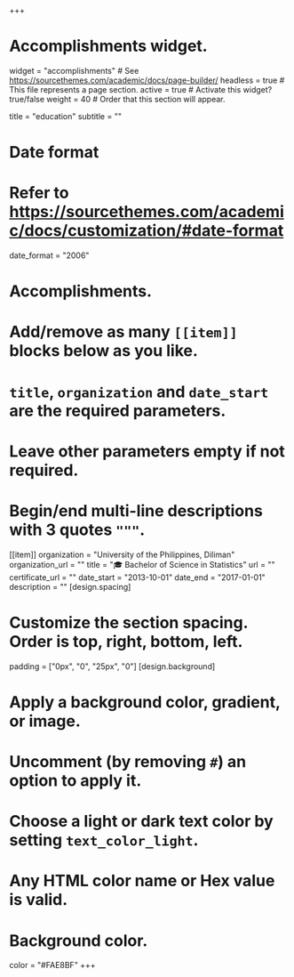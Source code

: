 +++
# Accomplishments widget.
widget = "accomplishments"  # See https://sourcethemes.com/academic/docs/page-builder/
headless = true  # This file represents a page section.
active = true  # Activate this widget? true/false
weight = 40  # Order that this section will appear.

title = "education"
subtitle = ""

# Date format
#   Refer to https://sourcethemes.com/academic/docs/customization/#date-format
date_format = "2006"

# Accomplishments.
#   Add/remove as many `[[item]]` blocks below as you like.
#   `title`, `organization` and `date_start` are the required parameters.
#   Leave other parameters empty if not required.
#   Begin/end multi-line descriptions with 3 quotes `"""`.

[[item]]
  organization = "University of the Philippines, Diliman"
  organization_url = ""
  title = "🎓 Bachelor of Science in Statistics"
  url = ""
  certificate_url = ""
  date_start = "2013-10-01"
  date_end = "2017-01-01"
  description = ""
[design.spacing]
  # Customize the section spacing. Order is top, right, bottom, left.
  padding = ["0px", "0", "25px", "0"]
[design.background]
  # Apply a background color, gradient, or image.
  #   Uncomment (by removing `#`) an option to apply it.
  #   Choose a light or dark text color by setting `text_color_light`.
  #   Any HTML color name or Hex value is valid.
  
  # Background color.
   color = "#FAE8BF"
+++
